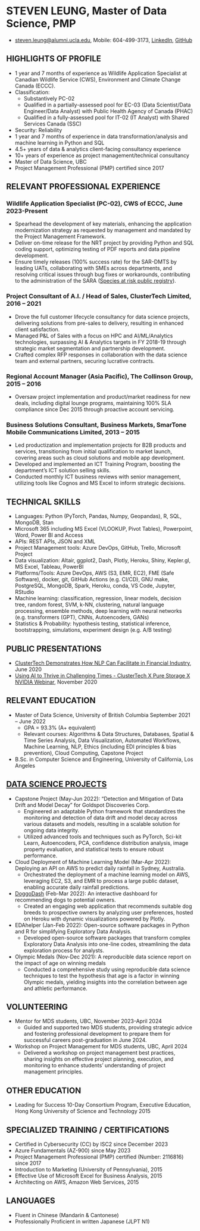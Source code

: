 

# STEVEN LEUNG, Master of Data Science, PMP

-   <steven.leung@alumni.ucla.edu>, Mobile: 604-499-3173,
    [LinkedIn](https://www.linkedin.com/in/stevenleung08),
    [GitHub](https://stevenleung2018.github.io)

## HIGHLIGHTS OF PROFILE

-   1 year and 7 months of experience as Wildlife Application Specialist
    at Canadian Wildlife Service (CWS), Environment and Climate Change
    Canada (ECCC).
-   Classification:
    -   Substantively PC-02
    -   Qualified in a partially-assessed pool for EC-03 (Data
        Scientist/Data Engineer/Data Analyst) with Public Health Agency
        of Canada (PHAC)
    -   Qualified in a fully-assessed pool for IT-02 (IT Analyst) with
        Shared Services Canada (SSC)
-   Security: Reliability
-   1 year and 7 months of experience in data transformation/analysis
    and machine learning in Python and SQL
-   4.5+ years of data & analytics client-facing consultancy experience
-   10+ years of experience as project management/technical consultancy
-   Master of Data Science, UBC
-   Project Management Professional (PMP) certified since 2017

## RELEVANT PROFESSIONAL EXPERIENCE

### Wildlife Application Specialist (PC-02), CWS of ECCC, June 2023-Present

-   Spearhead the development of key materials, enhancing the
    application modernization strategy as requested by management and
    mandated by the Project Management Framework.
-   Deliver on-time release for the NRT project by providing Python and
    SQL coding support, optimizing testing of PDF reports and data
    pipeline development.
-   Ensure timely releases (100% success rate) for the SAR-DMTS by
    leading UATs, collaborating with SMEs across departments, and
    resolving critical issues through bug fixes or workarounds,
    contributing to the administration of the SARA ([Species at risk
    public
    registry](https://www.canada.ca/en/environment-climate-change/services/species-risk-public-registry.html)).

### Project Consultant of A.I. / Head of Sales, ClusterTech Limited, 2016 – 2021

-   Drove the full customer lifecycle consultancy for data science
    projects, delivering solutions from pre-sales to delivery, resulting
    in enhanced client satisfaction.
-   Managed P&L of Sales with a focus on HPC and AI/ML/Analytics
    technologies, surpassing AI & Analytics targets in FY 2018-19
    through strategic market segmentation and partnership development.
-   Crafted complex RFP responses in collaboration with the data science
    team and external partners, securing lucrative contracts.

### Regional Account Manager (Asia Pacific), The Collinson Group, 2015 – 2016

-   Oversaw project implementation and product/market readiness for new
    deals, including digital lounge programs, maintaining 100% SLA
    compliance since Dec 2015 through proactive account servicing.

### Business Solutions Consultant, Business Markets, SmarTone Mobile Communications Limited, 2013 – 2015

-   Led productization and implementation projects for B2B products and
    services, transitioning from initial qualification to market launch,
    covering areas such as cloud solutions and mobile app development.
-   Developed and implemented an ICT Training Program, boosting the
    department’s ICT solution selling skills.
-   Conducted monthly ICT business reviews with senior management,
    utilizing tools like Cognos and MS Excel to inform strategic
    decisions.

## TECHNICAL SKILLS

-   Languages: Python (PyTorch, Pandas, Numpy, Geopandas), R, SQL,
    MongoDB, Stan
-   Microsoft 365 including MS Excel (VLOOKUP, Pivot Tables),
    Powerpoint, Word, Power BI and Access
-   APIs: REST APIs, JSON and XML
-   Project Management tools: Azure DevOps, GitHub, Trello, Microsoft
    Project
-   Data visualization: Altair, ggplot2, Dash, Plotly, Heroku, Shiny,
    Kepler.gl, MS Excel, Tableau, PowerBI
-   Platforms/Tools: Azure DevOps, AWS (S3, EMR, EC2), FME (Safe
    Software), docker, git, GitHub Actions (e.g. CI/CD), GNU make,
    PostgreSQL, MongoDB, Spark, Heroku, conda, VS Code, Jupyter, RStudio
-   Machine learning: classification, regression, linear models,
    decision tree, random forest, SVM, k-NN, clustering, natural
    language processing, ensemble methods, deep learning with neural
    networks (e.g. transformers (GPT), CNNs, Autoencoders, GANs)
-   Statistics & Probability: hypothesis testing, statistical inference,
    bootstrapping, simulations, experiment design (e.g. A/B testing)

## PUBLIC PRESENTATIONS

-   [ClusterTech Demonstrates How NLP Can Facilitate in Financial
    Industry](https://www.youtube.com/watch?v=o7gcxLfbv0Y), June 2020
-   [Using AI to Thrive in Challenging Times - ClusterTech X Pure
    Storage X NVIDIA
    Webinar](https://www.youtube.com/watch?v=HnlXPvLIXR0), November 2020

## RELEVANT EDUCATION

-   Master of Data Science, University of British Columbia September
    2021 – June 2022
    -   GPA = 93.3% (A+ equivalent)
    -   Relevant courses: Algorithms & Data Structures, Databases,
        Spatial & Time Series Analysis, Data Visualization, Automated
        Workflows, Machine Learning, NLP, Ethics (including EDI
        principles & bias prevention), Cloud Computing, Capstone Project
-   B.Sc. in Computer Science and Engineering, University of California,
    Los Angeles

## [DATA SCIENCE PROJECTS](stevenleung2018.github.io)

-   Capstone Project (May-Jun 2022): “Detection and Mitigation of Data
    Drift and Model Decay” for Goldspot Discoveries Corp.
    -   Engineered an adaptable Python framework that standardizes the
        monitoring and detection of data drift and model decay across
        various datasets and models, resulting in a scalable solution
        for ongoing data integrity.
    -   Utilized advanced tools and techniques such as PyTorch, Sci-kit
        Learn, Autoencoders, PCA, confidence distribution analysis,
        image property evaluation, and statistical tests to ensure
        robust performance.
-   Cloud Deployment of Machine Learning Model (Mar-Apr 2022): Deploying
    an API on AWS to predict daily rainfall in Sydney, Australia.
    -   Orchestrated the deployment of a machine learning model on AWS,
        leveraging EC2, S3, and EMR to process a large public dataset,
        enabling accurate daily rainfall predictions.
-   [DoggoDash](https://doggodash.onrender.com) (Feb-Mar 2022): An
    interactive dashboard for recommending dogs to potential owners.
    -   Created an engaging web application that recommends suitable dog
        breeds to prospective owners by analyzing user preferences,
        hosted on Heroku with dynamic visualizations powered by Plotly.
-   EDAhelper (Jan-Feb 2022): Open-source software packages in Python
    and R for simplifying Exploratory Data Analysis.
    -   Developed open-source software packages that transform complex
        Exploratory Data Analysis into one-line codes, streamlining the
        data exploration process for analysts.
-   Olympic Medals (Nov-Dec 2021): A reproducible data science report on
    the impact of age on winning medals
    -   Conducted a comprehensive study using reproducible data science
        techniques to test the hypothesis that age is a factor in
        winning Olympic medals, yielding insights into the correlation
        between age and athletic performance.

## VOLUNTEERING

-   Mentor for MDS students, UBC, November 2023-April 2024
    -   Guided and supported two MDS students, providing strategic
        advice and fostering professional development to prepare them
        for successful careers post-graduation in June 2024.
-   Workshop on Project Management for MDS students, UBC, April 2024
    -   Delivered a workshop on project management best practices,
        sharing insights on effective project planning, execution, and
        monitoring to enhance students’ understanding of project
        management principles.

## OTHER EDUCATION

-   Leading for Success 10-Day Consortium Program, Executive Education,
    Hong Kong University of Science and Technology 2015

## SPECIALIZED TRAINING / CERTIFICATIONS

-   Certified in Cybersecurity (CC) by ISC2 since December 2023
-   Azure Fundamentals (AZ-900) since May 2023
-   Project Management Professional (PMP) certified (Number: 2116816)
    since 2017
-   Introduction to Marketing (University of Pennsylvania), 2015
-   Effective Use of Microsoft Excel for Business Analysis, 2015
-   Architecting on AWS, Amazon Web Services, 2015

## LANGUAGES

-   Fluent in Chinese (Mandarin & Cantonese)
-   Professionally Proficient in written Japanese (JLPT N1)
